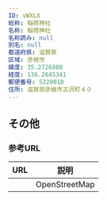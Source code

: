 ```yaml
---
ID: vWXLX
総称: 稲荷神社
名称: 稲荷神社
名称読み: null
別名: null
都道府県: 滋賀県
区域: 彦根市
緯度: 35.2726888
経度: 136.2645341
郵便番号: 5220010
住所: 滋賀県彦根市古沢町４０
---
```


## その他

### 参考URL

| URL | 説明          |
| --- | ------------- |
|     | OpenStreetMap |
